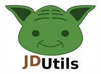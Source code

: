 # [](#header-1)![JDUtils](https://raw.githubusercontent.com/deltavi/JDUtils/master/docs/logo/JDUtils.png)

